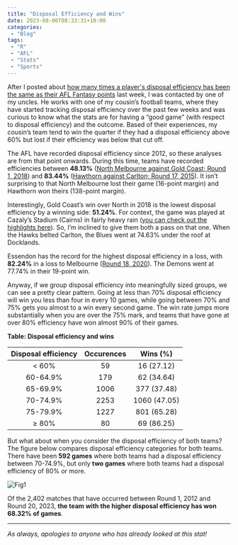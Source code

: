 ```yaml
---
title: "Disposal Efficiency and Wins"
date: 2023-08-06T08:33:31+10:00
categories:
 - "Blog"
tags:
 - "R"
 - "AFL" 
 - "Stats"
 - "Sports"
---
```


<!--more-->

After I posted about [how many times a player's disposal efficiency has been the same as their AFL Fantasy points](https://www.lincolntracy.com/posts/disposals-fantasy/) last week, I was contacted by one of my uncles. He works with one of my cousin’s football teams, where they have started tracking disposal efficiency over the past few weeks and was curious to know what the stats are for having a “good game” (with respect to disposal efficiency) and the outcome. Based of their experiences, my cousin’s team tend to win the quarter if they had a disposal efficiency above 60% but lost if their efficiency was below that cut off. 

The AFL have recorded disposal efficiency since 2012, so these analyses are from that point onwards. During this time, teams have recorded efficiencies between **48.13%** ([North Melbourne against Gold Coast; Round 1, 2018](https://afltables.com/afl/stats/games/2018/122020180324.html)) and **83.44%** ([Hawthorn against Carlton; Round 17, 2015](https://afltables.com/afl/stats/games/2015/031020150724.html)). It isn’t surprising to that North Melbourne lost their game (16-point margin) and Hawthorn won theirs (138-point margin).

Interestingly, Gold Coast’s win over North in 2018 is the lowest disposal efficiency by a winning side: **51.24%**. For context, the game was played at Cazaly’s Stadium (Cairns) in fairly heavy rain ([you can check out the highlights here](https://www.youtube.com/watch?v=VI4dCyLt82c)). So, I’m inclined to give them both a pass on that one. When the Hawks belted Carlton, the Blues went at 74.63% under the roof at Docklands. 

Essendon has the record for the highest disposal efficiency in a loss, with **82.24%** in a loss to Melbourne ([Round 18, 2020](https://afltables.com/afl/stats/games/2020/051120200919.html)). The Demons went at 77.74% in their 19-point win.

Anyway, if we group disposal efficiency into meaningfully sized groups, we can see a pretty clear pattern. Going at less than 70% disposal efficiency will win you less than four in every 10 games, while going between 70% and 75% gets you almost to a win every second game. The win rate jumps more substantially when you are over the 75% mark, and teams that have gone at over 80% efficiency have won almost 90% of their games. 

**Table: Disposal efficiency and wins**


<center>

| Disposal efficiency | Occurences | Wins (%)     |
| :-----------------: | :--------: | :----------: |
| < 60%	              | 59         | 16	(27.12)   |
| 60-64.9%            |	179        | 62	(34.64)   |
| 65-69.9%	          | 1006       | 377 (37.48)  | 
| 70-74.9%	          | 2253       | 1060 (47.05) |
| 75-79.9%	          | 1227       | 801 (65.28)  |
| ≥ 80%               |	80         | 69	(86.25)   |

</center>

But what about when you consider the disposal efficiency of both teams? The figure below compares disposal efficiency categories for both teams. There have been **592 games** where both teams had a disposal efficiency between 70-74.9%, but only **two games** where both teams had a disposal efficiency of 80% or more.

![Fig1](/files/content/posts/disposals-eff-wins/figure1.png)

Of the 2,402 matches that have occurred between Round 1, 2012 and Round 20, 2023, **the team with the higher disposal efficiency has won 68.32% of games**. 

--- 

*As always, apologies to anyone who has already looked at this stat!*